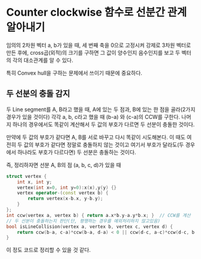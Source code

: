 # Counter clockwise 함수로 선분간 관계 알아내기

임의의 2차원 벡터 a, b가 있을 때, 세 번째 축을 0으로 고정시켜 강제로 3차원 벡터로 만든 후에, cross곱\(외적\)의 크기를 구하면 그 값이 양수인지 음수인지를 보고 두 벡터의 각의 대소관계를 알 수 있다.

특히 Convex hull을 구하는 문제에서 쓰이기 때문에 중요하다.

## 두 선분의 충돌 감지

두 Line segment를 A, B라고 했을 때, A에 있는 두 점과, B에 있는 한 점을 골라\(2가지 경우가 있을 것이다\) 각각 a, b, c라고 했을 때 \(b-a\) 와 \(c-a\)의 CCW를 구한다. 나머지 하나의 경우에서도 똑같이 계산해서 두 값의 부호가 다르면 두 선분이 충돌한 것이다.

만약에 두 값의 부호가 같다면 A, B를 서로 바꾸고 다시 똑같이 시도해본다. 이 때도 여전히 두 값의 부호가 같다면 정말로 충돌하지 않는 것이고 여기서 부호가 달라도\(두 경우에서 하나라도 부호가 다르다면\) 두 선분은 충돌하는 것이다.

즉, 정리하자면 선분 A, B의 점 \(a, b, c, d\)가 있을 때

```cpp
struct vertex {
    int x, int y;
    vertex(int x=0, int y=0):x(x),y(y) {}
    vertex operator-(const vertex b) {
        return vertex(x-b.x, y-b.y);
    }
};
int ccw(vertex a, vertex b) { return a.x*b.y-a.y*b.x; }  // CCW를 계산
// 두 선분이 충돌하는지 판단(단, 평행하는 경우를 예외처리하지 않고있음)
bool isLineCollision(vertex a, vertex b, vertex c, vertex d) {
    return ccw(b-a, c-a)*ccw(b-a, d-a) < 0 || ccw(d-c, a-c)*ccw(d-c, b-c);
}
```

이 정도 코드로 정리할 수 있을 것 같다.

